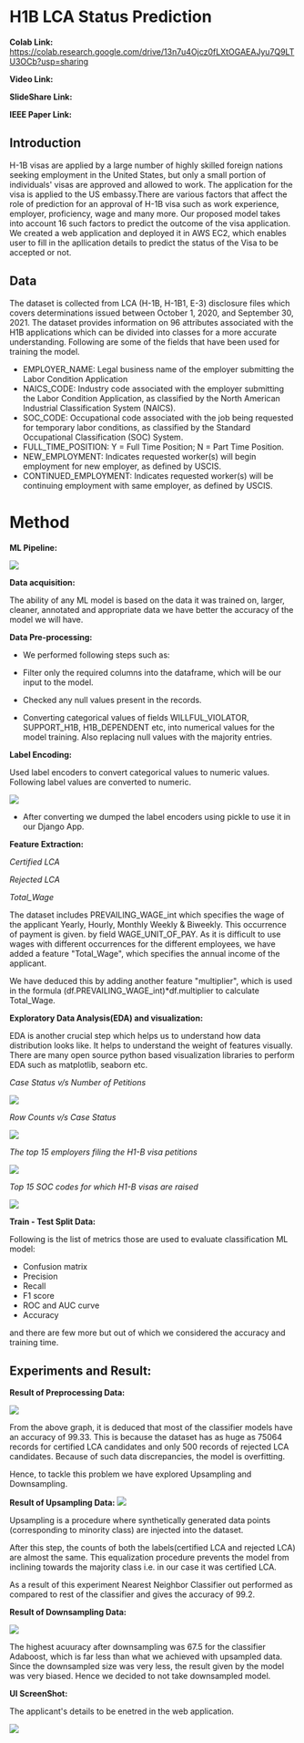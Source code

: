 # H1B LCA Status Prediction

**Colab Link:** https://colab.research.google.com/drive/13n7u4Ojcz0fLXtOGAEAJyu7Q9LTU3OCb?usp=sharing

**Video Link:**

**SlideShare Link:**

**IEEE Paper Link:**


## Introduction

H-1B visas are applied by a large number of highly skilled foreign nations seeking employment in the United States, but only a small portion of individuals' visas are approved and allowed to work. The application for the visa is applied to the US embassy.There are various factors that affect the role of prediction for an approval of H-1B visa such as work experience, employer, proficiency, wage and many more. Our proposed model takes into account 16 such factors to predict the outcome of the visa application. We created a web application and deployed it in AWS EC2, which enables user to fill in the apllication details to predict the status of the Visa to be accepted or not.

## Data

The dataset is collected  from LCA (H-1B, H-1B1, E-3)  disclosure files which covers determinations issued between October 1, 2020, and September 30, 2021.
The dataset provides information on 96 attributes associated with the H1B applications which can be divided into classes for a more accurate understanding. 
Following are some of the fields that have been used for training the model.

* EMPLOYER_NAME: Legal business name of the employer submitting the Labor Condition Application
* NAICS_CODE: Industry code associated with the employer submitting the Labor Condition Application, as classified by the North American Industrial Classification System (NAICS).
* SOC_CODE: Occupational code associated with the job being requested for temporary labor conditions, as classified by the Standard Occupational Classification (SOC) System.
* FULL_TIME_POSITION: Y = Full Time Position; N = Part Time Position.
* NEW_EMPLOYMENT: Indicates requested worker(s) will begin employment for new employer,
as defined by USCIS.
* CONTINUED_EMPLOYMENT: Indicates requested worker(s) will be continuing employment with same
employer, as defined by USCIS.


# Method

**ML Pipeline:**

 ![](images/model.png)

**Data acquisition:**

The ability of any ML model is based on the data it was trained on, larger, cleaner, annotated and appropriate data we have better the accuracy of the model we will have.
 
**Data Pre-processing:**

* We performed following steps such as:

* Filter only the required columns into the dataframe, which will be our input to the model.
* Checked any null values present in the records.
* Converting categorical values of fields WILLFUL_VIOLATOR, SUPPORT_H1B,  H1B_DEPENDENT etc, into numerical values for the model training. Also replacing null values with the majority entries.

**Label Encoding:**

Used label encoders to convert categorical values to numeric values. Following label values are converted to numeric.

![](images/le.png)

* After converting we dumped the label encoders using pickle to use it in our Django App.

**Feature Extraction:**

*Certified LCA*

*Rejected LCA*

*Total_Wage*

The dataset includes PREVAILING_WAGE_int which specifies the wage of the applicant Yearly, Hourly, Monthly Weekly & Biweekly. This occurrence of payment is given. by field WAGE_UNIT_OF_PAY. As it is difficult to use wages with different occurrences for the different employees, we have added a feature "Total_Wage", which specifies the annual income of the applicant.

We have deduced this by adding another feature "multiplier", which is used in the formula (df.PREVAILING_WAGE_int)*df.multiplier to calculate Total_Wage.

**Exploratory Data Analysis(EDA) and visualization:**

EDA is another crucial step which helps us to understand how data distribution looks like. It helps to understand the weight of features visually. There are many open source python based visualization libraries to perform EDA such as matplotlib, seaborn etc.

*Case Status v/s Number of Petitions*

![](images/1.png)

*Row Counts v/s Case Status*

![](images/2.png)

*The top 15 employers filing the H1-B visa petitions*

![](images/3.png)

*Top 15 SOC codes for which H1-B visas are raised*

![](images/4.png)


**Train - Test Split Data:** 

Following is the list of metrics those are used to evaluate classification ML model:

* Confusion matrix
* Precision
* Recall
* F1 score
* ROC and AUC curve
* Accuracy

and there are few more but out of which we considered the accuracy and training time.

## Experiments and Result:

**Result of Preprocessing Data:**

![](images/preprocess.png)
 
From the above graph, it is deduced that most of the classifier models have an accuracy of 99.33. This is because the dataset has as huge as 75064 records for certified LCA candidates and only 500 records of rejected LCA candidates. Because of such data discrepancies, the model is overfitting.

Hence, to tackle this problem we have explored Upsampling and Downsampling.

**Result of Upsampling Data:**
![](images/upsample.png)

Upsampling is a procedure where synthetically generated data points (corresponding to minority class) are injected into the dataset.

After this step, the counts of both the labels(certified LCA and rejected LCA) are almost the same. This equalization procedure prevents the model from inclining towards the majority class i.e. in our case it was certified LCA.

As a result of this experiment Nearest Neighbor Classifier out performed as compared to rest of the classifier and gives the accuracy of 99.2.


**Result of Downsampling Data:**

![](images/downsample.png)

The highest acuuracy after downsampling was  67.5 for the classifier Adaboost, which is far less than what we achieved with upsampled data. Since the downsampled size was very less, the result given by the model was very biased. Hence we decided to not take downsampled model.


**UI ScreenShot:**

The applicant's details to be enetred in the web application.

![](images/UI.png)
